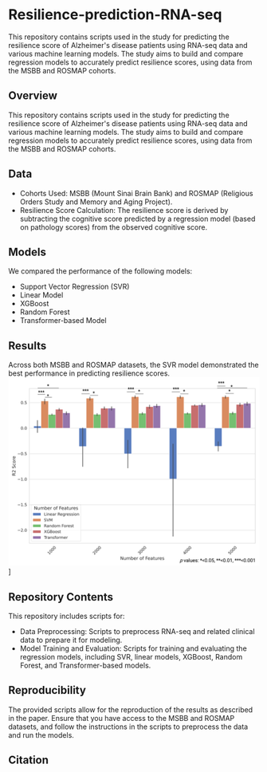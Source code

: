 # Resilience-prediction-RNA-seq

This repository contains scripts used in the study for predicting the resilience score of Alzheimer's disease patients using RNA-seq data and various machine learning models. The study aims to build and compare regression models to accurately predict resilience scores, using data from the MSBB and ROSMAP cohorts.

## Overview
This repository contains scripts used in the study for predicting the resilience score of Alzheimer's disease patients using RNA-seq data and various machine learning models. The study aims to build and compare regression models to accurately predict resilience scores, using data from the MSBB and ROSMAP cohorts.

## Data
- Cohorts Used: MSBB (Mount Sinai Brain Bank) and ROSMAP (Religious Orders Study and Memory and Aging Project).
- Resilience Score Calculation: The resilience score is derived by subtracting the cognitive score predicted by a regression model (based on pathology scores) from the observed cognitive score.

## Models
We compared the performance of the following models:

- Support Vector Regression (SVR)
- Linear Model
- XGBoost
- Random Forest
- Transformer-based Model

## Results
Across both MSBB and ROSMAP datasets, the SVR model demonstrated the best performance in predicting resilience scores.
![Model Performance](MSBB-r2.png "Model Performance MSBB")]

## Repository Contents
This repository includes scripts for:

- Data Preprocessing: Scripts to preprocess RNA-seq and related clinical data to prepare it for modeling.
- Model Training and Evaluation: Scripts for training and evaluating the regression models, including SVR, linear models, XGBoost, Random Forest, and Transformer-based models.

## Reproducibility
The provided scripts allow for the reproduction of the results as described in the paper. Ensure that you have access to the MSBB and ROSMAP datasets, and follow the instructions in the scripts to preprocess the data and run the models.

## Citation

